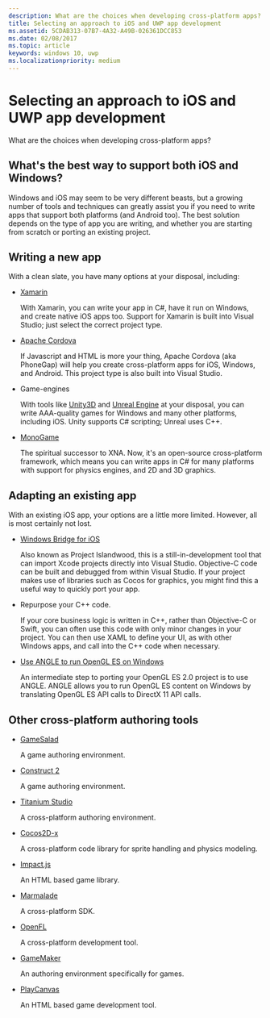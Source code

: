 ```yaml
---
description: What are the choices when developing cross-platform apps?.
title: Selecting an approach to iOS and UWP app development
ms.assetid: 5CDAB313-07B7-4A32-A49B-026361DCC853
ms.date: 02/08/2017
ms.topic: article
keywords: windows 10, uwp
ms.localizationpriority: medium
---
```

# Selecting an approach to iOS and UWP app development


What are the choices when developing cross-platform apps?

## What's the best way to support both iOS and Windows?

Windows and iOS may seem to be very different beasts, but a growing number of tools and techniques can greatly assist you if you need to write apps that support both platforms (and Android too). The best solution depends on the type of app you are writing, and whether you are starting from scratch or porting an existing project.

## Writing a new app

With a clean slate, you have many options at your disposal, including:

-   [Xamarin](https://xamarin.com/)

    With Xamarin, you can write your app in C#, have it run on Windows, and create native iOS apps too. Support for Xamarin is built into Visual Studio; just select the correct project type.

-   [Apache Cordova](https://www.microsoft.com/?ref=go)

    If Javascript and HTML is more your thing, Apache Cordova (aka PhoneGap) will help you create cross-platform apps for iOS, Windows, and Android. This project type is also built into Visual Studio.

-   Game-engines

    With tools like [Unity3D](https://www.unity3d.com/) and [Unreal Engine](https://www.unrealengine.com/en-US/) at your disposal, you can write AAA-quality games for Windows and many other platforms, including iOS. Unity supports C# scripting; Unreal uses C++.

-   [MonoGame](http://www.monogame.net/)

    The spiritual successor to XNA. Now, it's an open-source cross-platform framework, which means you can write apps in C# for many platforms with support for physics engines, and 2D and 3D graphics.

## Adapting an existing app

With an existing iOS app, your options are a little more limited. However, all is most certainly not lost.

-   [Windows Bridge for iOS](https://github.com/Microsoft/WinObjC)

    Also known as Project Islandwood, this is a still-in-development tool that can import Xcode projects directly into Visual Studio. Objective-C code can be built and debugged from within Visual Studio. If your project makes use of libraries such as Cocos for graphics, you might find this a useful way to quickly port your app.

-   Repurpose your C++ code.

    If your core business logic is written in C++, rather than Objective-C or Swift, you can often use this code with only minor changes in your project. You can then use XAML to define your UI, as with other Windows apps, and call into the C++ code when necessary.

-   [Use ANGLE to run OpenGL ES on Windows](https://github.com/microsoft/angle/wiki)

    An intermediate step to porting your OpenGL ES 2.0 project is to use ANGLE. ANGLE allows you to run OpenGL ES content on Windows by translating OpenGL ES API calls to DirectX 11 API calls.

## Other cross-platform authoring tools

-   [GameSalad](https://gamesalad.com/)

    A game authoring environment.

-   [Construct 2]( https://www.scirra.com/)

    A game authoring environment.

-   [Titanium Studio](https://www.appcelerator.com/platform/titanium-studio/)

    A cross-platform authoring environment.

-   [Cocos2D-x](https://www.cocos2d-x.org/)

    A cross-platform code library for sprite handling and physics modeling.

-   [Impact.js](https://impactjs.com/)

    An HTML based game library.

-   [Marmalade](http://madewithmarmalade.com/)

    A cross-platform SDK.

-   [OpenFL](https://www.openfl.org/)

    A cross-platform development tool.

-   [GameMaker](https://www.yoyogames.com/gamemaker/studio)

    An authoring environment specifically for games.

-   [PlayCanvas](https://playcanvas.com/)

    An HTML based game development tool.


